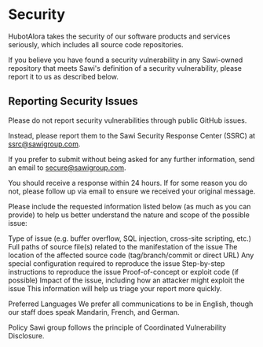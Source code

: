 # Security
HubotAlora takes the security of our software products and services seriously, which includes all source code repositories.

If you believe you have found a security vulnerability in any Sawi-owned repository that meets Sawi's definition of a security vulnerability, please report it to us as described below.

## Reporting Security Issues
Please do not report security vulnerabilities through public GitHub issues.

Instead, please report them to the Sawi Security Response Center (SSRC) at ssrc@sawigroup.com.

If you prefer to submit without being asked for any further information, send an email to secure@sawigroup.com.

You should receive a response within 24 hours. If for some reason you do not, please follow up via email to ensure we received your original message.

Please include the requested information listed below (as much as you can provide) to help us better understand the nature and scope of the possible issue:

Type of issue (e.g. buffer overflow, SQL injection, cross-site scripting, etc.)
Full paths of source file(s) related to the manifestation of the issue
The location of the affected source code (tag/branch/commit or direct URL)
Any special configuration required to reproduce the issue
Step-by-step instructions to reproduce the issue
Proof-of-concept or exploit code (if possible)
Impact of the issue, including how an attacker might exploit the issue
This information will help us triage your report more quickly.

Preferred Languages
We prefer all communications to be in English, though our staff does speak Mandarin, French, and German.

Policy
Sawi group follows the principle of Coordinated Vulnerability Disclosure.
